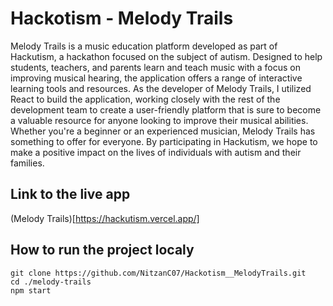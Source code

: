 # Hackotism - Melody Trails
Melody Trails is a music education platform developed as part of Hackutism, a hackathon focused on the subject of autism. Designed to help students, teachers, and parents learn and teach music with a focus on improving musical hearing, the application offers a range of interactive learning tools and resources. As the developer of Melody Trails, I utilized React to build the application, working closely with the rest of the development team to create a user-friendly platform that is sure to become a valuable resource for anyone looking to improve their musical abilities. Whether you're a beginner or an experienced musician, Melody Trails has something to offer for everyone. By participating in Hackutism, we hope to make a positive impact on the lives of individuals with autism and their families.

## Link to the live app
(Melody Trails)[https://hackutism.vercel.app/]

## How to run the project localy
```
git clone https://github.com/NitzanC07/Hackotism__MelodyTrails.git
cd ./melody-trails
npm start
```